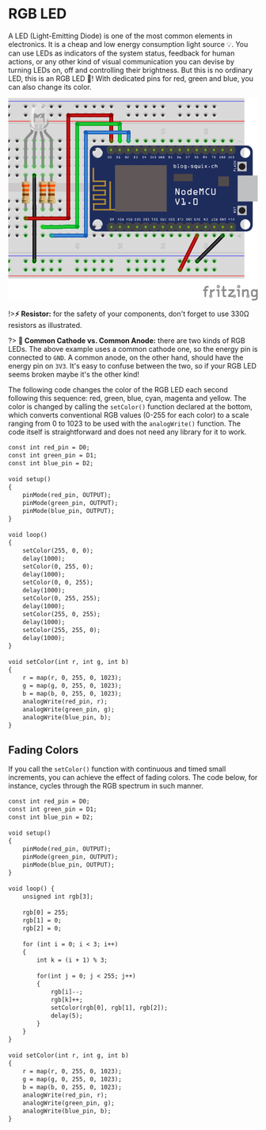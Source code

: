 # RGB LED

A LED (Light-Emitting Diode) is one of the most common elements in electronics. It is a cheap and low energy consumption light source 💡. You can use LEDs as indicators of the system status, feedback for human actions, or any other kind of visual communication you can devise by turning LEDs on, off and controlling their brightness. But this is no ordinary LED, this is an RGB LED 🌈! With dedicated pins for red, green and blue, you can also change its color.

![RGB LED Circuit](_images/actuator-rgb-led.png)

!>**⚡ Resistor:** for the safety of your components, don't forget to use 330Ω resistors as illustrated.

?> **🚥 Common Cathode vs. Common Anode:** there are two kinds of RGB LEDs. The above example uses a common cathode one, so the energy pin is connected to `GND`. A common anode, on the other hand, should have the energy pin on `3V3`. It's easy to confuse between the two, so if your RGB LED seems broken maybe it's the other kind!

The following code changes the color of the RGB LED each second following this sequence: red, green, blue, cyan, magenta and yellow. The color is changed by calling the `setColor()` function declared at the bottom, which converts conventional RGB values (0-255 for each color) to a scale ranging from 0 to 1023 to be used with the `analogWrite()` function.  The code itself is straightforward and does not need any library for it to work. 

```arduino
const int red_pin = D0;
const int green_pin = D1;
const int blue_pin = D2;

void setup()
{
    pinMode(red_pin, OUTPUT);
    pinMode(green_pin, OUTPUT);
    pinMode(blue_pin, OUTPUT);
}

void loop()
{
    setColor(255, 0, 0);
    delay(1000);
    setColor(0, 255, 0);
    delay(1000);
    setColor(0, 0, 255);
    delay(1000);
    setColor(0, 255, 255);
    delay(1000);
    setColor(255, 0, 255);
    delay(1000);
    setColor(255, 255, 0);
    delay(1000);
}

void setColor(int r, int g, int b)
{
    r = map(r, 0, 255, 0, 1023);
    g = map(g, 0, 255, 0, 1023);
    b = map(b, 0, 255, 0, 1023);
    analogWrite(red_pin, r);
    analogWrite(green_pin, g);
    analogWrite(blue_pin, b);
}
```

## Fading Colors

If you call the `setColor()` function with continuous and timed small increments, you can achieve the effect of fading colors. The code below, for instance, cycles through the RGB spectrum in such manner.

```arduino
const int red_pin = D0;
const int green_pin = D1;
const int blue_pin = D2;

void setup()
{
    pinMode(red_pin, OUTPUT);
    pinMode(green_pin, OUTPUT);
    pinMode(blue_pin, OUTPUT);
}

void loop() {
    unsigned int rgb[3];

    rgb[0] = 255;
    rgb[1] = 0;
    rgb[2] = 0;  

    for (int i = 0; i < 3; i++)
    {
        int k = (i + 1) % 3;

        for(int j = 0; j < 255; j++)
        {
            rgb[i]--;
            rgb[k]++;
            setColor(rgb[0], rgb[1], rgb[2]);
            delay(5);
        }
    }
}

void setColor(int r, int g, int b)
{
    r = map(r, 0, 255, 0, 1023);
    g = map(g, 0, 255, 0, 1023);
    b = map(b, 0, 255, 0, 1023);
    analogWrite(red_pin, r);
    analogWrite(green_pin, g);
    analogWrite(blue_pin, b);
}
```